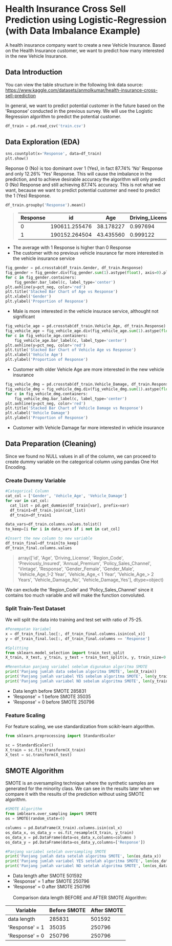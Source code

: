 # Health Insurance Cross Sell Prediction using Logistic-Regression (with Data Imbalance Example)
A health insurance company want to create a new Vehicle Insurance. Based on the Health Insurance customer, we want to predict how many interested in the new Vehicle Insurance.

## Data Introduction
You can view the table structure in the following link
data source: https://www.kaggle.com/datasets/anmolkumar/health-insurance-cross-sell-prediction

In general, we want to predict potential customer in the future based on the 'Response' conducted in the previous survey.
We will use the Logistic Regression algorithm to predict the potential customer.

```python
df_train = pd.read_csv('train.csv')
```

## Data Exploration (EDA)
```python
sns.countplot(x='Response', data=df_train)
plt.show()
```
Reponse 0 (No) is too dominant over 1 (Yes), in fact 87.74% 'No' Response and only 12.26% 'Yes' Response. This will cause the imbalance in the prediction, and to achieve desirable accuracy the algorithm will only predict 0 (No) Response and still achieving 87.74% accuracy. This is not what we want, because we want to predict potential customer and need to predict the 1 (Yes) Response.

```python
df_train.groupby('Response').mean()
```
> | Response | id |	Age |	Driving_License |	Region_Code |	Previously_Insured |	Annual_Premium |	Policy_Sales_Channel |	Vintage | 
> | --- | --- | --- | --- | --- | --- | --- | --- | --- |
> | 0 |	190611.255476 |	38.178227 |	0.997694 |	26.336544 |	0.521742 |	30419.160276 |	114.851040 |	154.380243 |
> | 1	| 190152.264504 |	43.435560 |	0.999122 |	26.762963 |	0.003383 |	31604.092742 |	91.869086 |	154.112246 |
 - The average with 1 Response is higher than 0 Response
 - The customer with no previous vehicle insurance far more interested in the vehicle insurance service

```python
fig_gender = pd.crosstab(df_train.Gender, df_train.Response)
fig_gender = fig_gender.div(fig_gender.sum(1).astype(float), axis=0).plot(kind='bar', stacked=True)
for c in fig_gender.containers:
    fig_gender.bar_label(c, label_type='center')
plt.axhline(y=pct_neg, color='red')
plt.title('Stacked Bar Chart of Age vs Response')
plt.xlabel('Gender')
plt.ylabel('Proportion of Response')
```
  - Male is more interested in the vehicle insurace service, althought not significant

```python
fig_vehicle_age = pd.crosstab(df_train.Vehicle_Age, df_train.Response)
fig_vehicle_age = fig_vehicle_age.div(fig_vehicle_age.sum(1).astype(float), axis=0).plot(kind='bar', stacked=True)
for c in fig_vehicle_age.containers:
    fig_vehicle_age.bar_label(c, label_type='center')
plt.axhline(y=pct_neg, color='red')
plt.title('Stacked Bar Chart of Vehicle Age vs Response')
plt.xlabel('Vehicle Age')
plt.ylabel('Proportion of Response')
```
  - Customer with older Vehicle Age are more interested in the new vehicle insurance

```python
fig_vehicle_dmg = pd.crosstab(df_train.Vehicle_Damage, df_train.Response)
fig_vehicle_dmg = fig_vehicle_dmg.div(fig_vehicle_dmg.sum(1).astype(float), axis=0).plot(kind='bar', stacked=True)
for c in fig_vehicle_dmg.containers:
    fig_vehicle_dmg.bar_label(c, label_type='center')
plt.axhline(y=pct_neg, color='red')
plt.title('Stacked Bar Chart of Vehicle Damage vs Response')
plt.xlabel('Vehicle Damage')
plt.ylabel('Proportion of Response')
```
  - Customer with Vehicle Damage far more interested in vehicle insurance

## Data Preparation (Cleaning)
Since we found no NULL values in all of the column, we can proceed to create dummy variable on the categorical column using pandas One Hot Encoding.
### Create Dummy Variable
```python
#Categorical Column
cat_col = ['Gender', 'Vehicle_Age', 'Vehicle_Damage']
for var in cat_col:
  cat_list = pd.get_dummies(df_train[var], prefix=var)
  df_train1=df_train.join(cat_list)
  df_train=df_train1

data_vars=df_train.columns.values.tolist()
to_keep=[i for i in data_vars if i not in cat_col]

#Insert the new column to new variable
df_train_final=df_train[to_keep]
df_train_final.columns.values
```
> array(['id', 'Age', 'Driving_License', 'Region_Code',
       'Previously_Insured', 'Annual_Premium', 'Policy_Sales_Channel',
       'Vintage', 'Response', 'Gender_Female', 'Gender_Male',
       'Vehicle_Age_1-2 Year', 'Vehicle_Age_< 1 Year',
       'Vehicle_Age_> 2 Years', 'Vehicle_Damage_No', 'Vehicle_Damage_Yes'],
      dtype=object)
 
 We can exclude the 'Region_Code' and 'Policy_Sales_Channel' since it contains too much variable and will make the function convoluted.
 
 ### Split Train-Test Dataset
 We will split the data into training and test set with ratio of 75-25.
 ```python
#Penempatan Variabel
x = df_train_final.loc[:, df_train_final.columns.isin(col_x)]
y = df_train_final.loc[:, df_train_final.columns == 'Response']

#Splitting
from sklearn.model_selection import train_test_split
X_train, X_test, y_train, y_test = train_test_split(x, y, train_size=0.75, test_size=0.25, random_state=0)

#Menentukan panjang variabel sebelum digunakan algoritma SMOTE
print('Panjang jumlah data sebelum algoritma SMOTE', len(X_train))
print('Panjang jumlah variabel YES sebelum algoritma SMOTE', len(y_train[y_train['Response']==1]))
print('Panjang jumlah variabel NO sebelum algoritma SMOTE', len(y_train[y_train['Response']==0]))
```
- Data length before SMOTE 285831
- 'Response' = 1 before SMOTE 35035
- 'Response' = 0 before SMOTE 250796

### Feature Scaling
For feature scaling, we use standardization from scikit-learn algorithm.
```python
from sklearn.preprocessing import StandardScaler

sc = StandardScaler()
X_train = sc.fit_transform(X_train)
X_test = sc.transform(X_test)
```

## SMOTE Algorithm
SMOTE is an oversampling technique where the synthetic samples are generated for the minority class. We can see in the results later when we compare it with
the results of the prediction without using SMOTE algorithm.
```python
#SMOTE Algorithm
from imblearn.over_sampling import SMOTE
os = SMOTE(random_state=0)

columns = pd.DataFrame(X_train).columns.isin(col_x)
os_data_x, os_data_y = os.fit_resample(X_train, y_train)
os_data_x = pd.DataFrame(data=os_data_x,columns=columns )
os_data_y = pd.DataFrame(data=os_data_y,columns=['Response'])

#Panjang variabel setelah oversampling SMOTE
print('Panjang jumlah data setelah algoritma SMOTE', len(os_data_x))
print('Panjang jumlah variabel YES setelah algoritma SMOTE', len(os_data_y[os_data_y['Response']==1]))
print('Panjang jumlah variabel NO setelah algoritma SMOTE', len(os_data_y[os_data_y['Response']==0]))
```
- Data length after SMOTE 501592
- 'Response' = 1 after SMOTE 250796
- 'Response' = 0 after SMOTE 250796
\
\
Comparison data length BEFORE and AFTER SMOTE Algorithm:

| Variable | Before SMOTE | After SMOTE |
| --- | --- | --- |
| data length | 285831 | 501592 |
| 'Response' = 1 | 35035 | 250796 |
| 'Response' = 0 | 250796 | 250796 |
